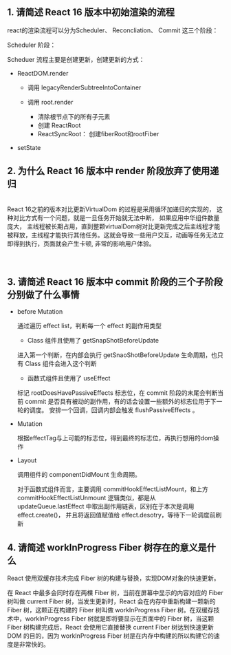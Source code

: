 ## 1. 请简述 React 16 版本中初始渲染的流程

  react的渲染流程可以分为Scheduler、 Reconcliation、 Commit 这三个阶段：

  Scheduler 阶段：

  Scheduer 流程主要是创建更新，创建更新的方式：

  * ReactDOM.render

    * 调用 legacyRenderSubtreeIntoContainer

    * 调用 root.render

      - 清除根节点下的所有子元素
      - 创建 ReactRoot
      - ReactSyncRoot： 创建fiberRoot和rootFiber

  * setState

## 2. 为什么 React 16 版本中 render 阶段放弃了使用递归

<br/>
  React 16之前的版本对比更新VirtualDom 的过程是采用循环加递归的实现的， 这种对比方式有一个问题，就是一旦任务开始就无法中断， 如果应用中华组件数量庞大， 主线程被长期占用，直到整颗virtualDom树对比更新完成之后主线程才能被释放，主线程才能执行其他任务。这就会导致一些用户交互，动画等任务无法立即得到执行，页面就会产生卡顿, 非常的影响用户体验。 

<br/>
<br/>
<br/>

## 3. 请简述 React 16 版本中 commit 阶段的三个子阶段分别做了什么事情

  * before Mutation

      通过遍历 effect list，判断每一个 effect 的副作用类型

      * Class 组件且使用了 getSnapShotBeforeUpdate

      进入第一个判断，在内部会执行 getSnaoShotBeforeUpdate 生命周期，也只有 Class 组件会进入这个判断

      * 函数式组件且使用了 useEffect

      标记 rootDoesHavePassiveEffects 标志位，在 commit 阶段的末尾会判断当前 commit 是否具有被动的副作用，有的话会设置一些额外的标志位用于下一轮的调度。
      安排一个回调，回调内部会触发 flushPassiveEffects 。
  
  * Mutation

    根据effectTag与上可能的标志位，得到最终的标志位，再执行想用的dom操作

  * Layout
    
    调用组件的 componentDidMount 生命周期。

    对于函数式组件而言，主要调用 commitHookEffectListMount，和上方 commitHookEffectListUnmount 逻辑类似，都是从 updateQueue.lastEffect 中取出副作用链表，区别在于本次是调用 effect.create()， 并且将返回值赋值给 effect.desotry，等待下一轮调度前刷新


## 4. 请简述 workInProgress Fiber 树存在的意义是什么



  React 使用双缓存技术完成 Fiber 树的构建与替换，实现DOM对象的快速更新。

  在 React 中最多会同时存在两棵 Fiber 树，当前在屏幕中显示的内容对应的 Fiber 树叫做 current Fiber 树，当发生更新时，React 会在内存中重新构建一颗新的 Fiber 树，这颗正在构建的 Fiber 树叫做 workInProgress Fiber 树。在双缓存技术中，workInProgress Fiber 树就是即将要显示在页面中的 Fiber 树，当这颗 Fiber 树构建完成后，React 会使用它直接替换 current Fiber 树达到快速更新 DOM 的目的，因为 workInProgress Fiber 树是在内存中构建的所以构建它的速度是非常快的。
